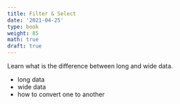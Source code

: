 ```yaml
---
title: Filter & Select
date: '2021-04-25'
type: book
weight: 85
math: true
draft: true
---
```


Learn what is the difference between long and wide data.
- long data
- wide data
- how to convert one to another

<!--more-->


<!-- {{< icon name="clock" pack="fas" >}} 1-2 hours per week, for 8 weeks

## Learn

The general form of the **normal** probability density function is:

$$
f(x) = \frac{1}{\sigma \sqrt{2\pi} } e^{-\frac{1}{2}\left(\frac{x-\mu}{\sigma}\right)^2}
$$ -->

<!-- {{< callout note >}}
The parameter $\mu$ is the mean or expectation of the distribution.
$\sigma$ is its standard deviation.
The variance of the distribution is $\sigma^{2}$.
{{< /callout >}} -->

<!-- ## Quiz

{{< spoiler text="What is the parameter $\mu$?" >}}
The parameter $\mu$ is the mean or expectation of the distribution.
{{< /spoiler >}} -->
